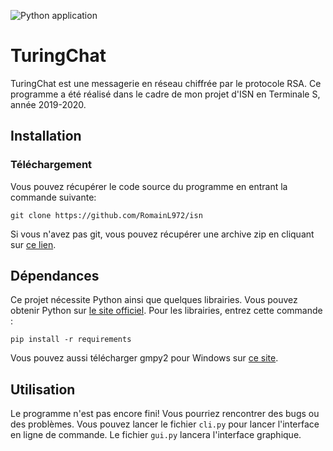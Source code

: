 ![Python application](https://github.com/RomainL972/isn/workflows/Python%20application/badge.svg)
# TuringChat

TuringChat est une messagerie en réseau chiffrée par le protocole RSA. Ce programme a été réalisé dans le cadre de mon projet d'ISN
en Terminale S, année 2019-2020.

## Installation

### Téléchargement

Vous pouvez récupérer le code source du programme en entrant la commande suivante:
```
git clone https://github.com/RomainL972/isn
```
Si vous n'avez pas git, vous pouvez récupérer une archive zip en cliquant sur [ce lien](//github.com/RomainL972/isn/archive/master.zip).

## Dépendances
Ce projet nécessite Python ainsi que quelques librairies. Vous pouvez
obtenir Python sur [le site officiel](https://www.python.org/downloads/). Pour les librairies, entrez cette commande :
```
pip install -r requirements
```
Vous pouvez aussi télécharger gmpy2 pour Windows sur [ce site](//www.lfd.uci.edu/~gohlke/pythonlibs/#gmpy).

## Utilisation
Le programme n'est pas encore fini! Vous pourriez rencontrer des bugs ou des problèmes. Vous pouvez lancer le fichier
`cli.py` pour lancer l'interface en ligne de commande. Le fichier `gui.py` lancera l'interface graphique.
